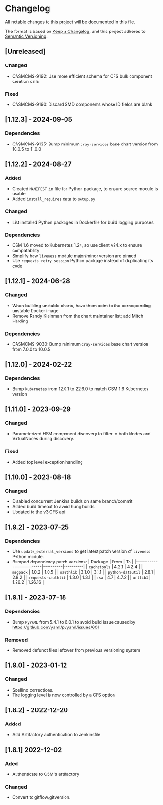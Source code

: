# Changelog

All notable changes to this project will be documented in this file.

The format is based on [Keep a Changelog](https://keepachangelog.com/en/1.0.0/),
and this project adheres to [Semantic Versioning](https://semver.org/spec/v2.0.0.html).

## [Unreleased]
### Changed
- CASMCMS-9192: Use more efficient schema for CFS bulk component creation calls

### Fixed
- CASMCMS-9190: Discard SMD components whose ID fields are blank

## [1.12.3] - 2024-09-05
### Dependencies
- CASMCMS-9135: Bump minimum `cray-services` base chart version from 10.0.5 to 11.0.0

## [1.12.2] - 2024-08-27
### Added
- Created `MANIFEST.in` file for Python package, to ensure source module is usable
- Added `install_requires` data to `setup.py`

### Changed
- List installed Python packages in Dockerfile for build logging purposes

### Dependencies
- CSM 1.6 moved to Kubernetes 1.24, so use client v24.x to ensure compatability
- Simplify how `liveness` module major/minor version are pinned
- Use `requests_retry_session` Python package instead of duplicating its code

## [1.12.1] - 2024-06-28
### Changed
- When building unstable charts, have them point to the corresponding unstable Docker image
- Remove Randy Kleinman from the chart maintainer list; add Mitch Harding

### Dependencies
- CASMCMS-9030: Bump minimum `cray-services` base chart version from 7.0.0 to 10.0.5

## [1.12.0] - 2024-02-22
### Dependencies
- Bump `kubernetes` from 12.0.1 to 22.6.0 to match CSM 1.6 Kubernetes version

## [1.11.0] - 2023-09-29
### Changed
- Parameterized HSM component discovery to filter to both Nodes and VirtualNodes during discovery.

### Fixed
- Added top level exception handling

## [1.10.0] - 2023-08-18
### Changed
- Disabled concurrent Jenkins builds on same branch/commit
- Added build timeout to avoid hung builds
- Updated to the v3 CFS api

## [1.9.2] - 2023-07-25
### Dependencies
- Use `update_external_versions` to get latest patch version of `liveness` Python module.
- Bumped dependency patch versions:
| Package                  | From     | To       |
|--------------------------|----------|----------|
| `cachetools`             | 4.2.1    | 4.2.4    |
| `msgpack`                | 1.0.2    | 1.0.5    |
| `oauthlib`               | 3.1.0    | 3.1.1    |
| `python-dateutil`        | 2.8.1    | 2.8.2    |
| `requests-oauthlib`      | 1.3.0    | 1.3.1    |
| `rsa`                    | 4.7      | 4.7.2    |
| `urllib3`                | 1.26.2   | 1.26.16  |

## [1.9.1] - 2023-07-18
### Dependencies
- Bump `PyYAML` from 5.4.1 to 6.0.1 to avoid build issue caused by https://github.com/yaml/pyyaml/issues/601

### Removed
- Removed defunct files leftover from previous versioning system

## [1.9.0] - 2023-01-12
### Changed
- Spelling corrections.
- The logging level is now controlled by a CFS option

## [1.8.2] - 2022-12-20
### Added
- Add Artifactory authentication to Jenkinsfile

## [1.8.1] 2022-12-02
### Aded
- Authenticate to CSM's artifactory

### Changed
- Convert to gitflow/gitversion.



